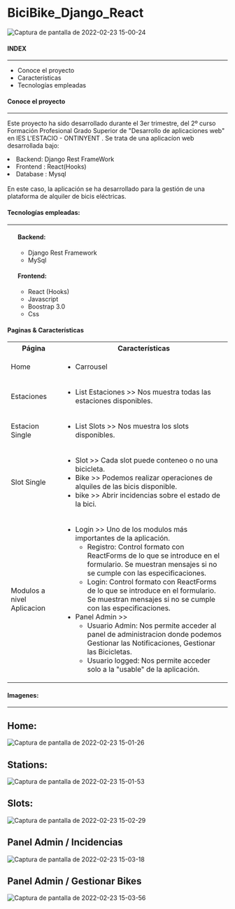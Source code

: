 # BiciBike_Django_React

![Captura de pantalla de 2022-02-23 15-00-24](https://user-images.githubusercontent.com/62303274/155334208-86b86d2c-21e8-4ab4-a380-9b9dbfbb5497.png)


<H4> INDEX </H4>
<hr weight=600>
<ul>
    <li> Conoce el proyecto</li>
    <li> Características </li>
    <li>Tecnologías empleadas </li>
</ul>

<H4> Conoce el proyecto </H4>
<hr weight=600>
<p> Este proyecto ha sido desarrollado durante el 3er trimestre, del 2º curso Formación Profesional Grado Superior de "Desarrollo de aplicaciones web" en IES L'ESTACIO - ONTINYENT . 
Se trata de una aplicacíon web desarrollada bajo:
    <br>
        <li> Backend:    Django Rest FrameWork </li>
        <li> Frontend :  React(Hooks) </li>
        <li> Database :  Mysql </li>
    <br>
En este caso, la aplicación se ha desarrollado para la gestión de una plataforma de alquiler de bicis eléctricas.
    
</p>



<H4> Tecnologías empleadas: </H4>
<hr weight=600>
<p>
<ul>
    <H4>Backend:</H4>
    <ul>
        <li> Django Rest Framework </li>
        <li>MySql</li>
    </ul>
    <H4>Frontend:</H4>
    <ul>
        <li>React (Hooks)</li>
        <li>Javascript</li>
        <li>Boostrap 3.0</li>
        <li>Css</li>
   </ul>   
</ul>
</p>
<H4>Paginas & Características</H4>

<table>
    <tr>
        <th>Página</th>
        <th>Características</th>
    </tr>
    <tr>
        <td>Home</td>
        <td>
            <ul>
                <li>Carrousel</li>
            </ul>
        </td>
    </tr>
    <tr>
        <td>Estaciones</td>
        <td>
            <ul>
                <li>List Estaciones >> Nos muestra todas las estaciones disponibles.</li>
            </ul>
        </td>
    </tr> 
    <tr>
        <td>Estacion Single</td>
        <td>
            <ul>
                <li>List Slots >> Nos muestra los slots disponibles.</li>
            </ul>
        </td>
    </tr> 
    <tr>
       <tr>
        <td>Slot Single</td>
        <td>
            <ul>
                <li> Slot >> Cada slot puede conteneo o no una bicicleta.</li>
                <li> Bike >> Podemos realizar operaciones de alquiles de las bicis disponible.</li>
                <li> bike >> Abrir incidencias sobre el estado de la bici.</li>
            </ul>
        </td>
    </tr> 
    <tr>
        <td>Modulos a nivel Aplicacion</td>
        <td>
            <ul>
                <li>Login >> Uno de los modulos más importantes de la aplicación.
                    <ul>
                        <li> Registro: Control formato  con ReactForms de lo que se introduce en el formulario. Se muestran mensajes si no se cumple con las especificaciones.
                        <li> Login: Control formato con ReactForms de lo que se introduce en el formulario. Se muestran mensajes si no se cumple con las especificaciones.
                        </li>
                    </ul>
                </li>
                <li>Panel Admin >> 
                    <ul>
                        <li>Usuario Admin: Nos permite acceder al panel de administracion donde podemos Gestionar las Notificaciones, Gestionar las Bicicletas.</li>
                        <li> Usuario logged: Nos permite acceder solo a la "usable" de la aplicación.</li>
                    </ul>
               </li>
            </ul>
        </td>
    </tr>
</table>

<H4> Imagenes: </H4>
<hr weight=600>


<H2> Home: </H2>

![Captura de pantalla de 2022-02-23 15-01-26](https://user-images.githubusercontent.com/62303274/155334327-2bb44958-6991-40af-a8af-8278ec19a94b.png)

<H2> Stations: </H2>

![Captura de pantalla de 2022-02-23 15-01-53](https://user-images.githubusercontent.com/62303274/155334416-9d2b6e05-285e-439a-b4ee-478fb11271ae.png)

<H2> Slots: </H2>

![Captura de pantalla de 2022-02-23 15-02-29](https://user-images.githubusercontent.com/62303274/155334526-bab99198-9afa-49f8-b430-c780a2352b8e.png)


<H2> Panel Admin / Incidencias </H2>

![Captura de pantalla de 2022-02-23 15-03-18](https://user-images.githubusercontent.com/62303274/155334649-8c067be5-85d7-4750-90f3-6a320684bdc5.png)


<H2> Panel Admin / Gestionar Bikes </H2>

![Captura de pantalla de 2022-02-23 15-03-56](https://user-images.githubusercontent.com/62303274/155334722-fad8f2d5-18ae-4423-afe7-38cdb06f57c3.png)

